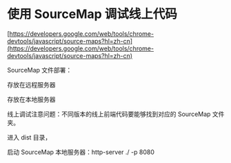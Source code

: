 # 使用 SourceMap 调试线上代码

[https://developers.google.com/web/tools/chrome-devtools/javascript/source-maps?hl=zh-cn](https://developers.google.com/web/tools/chrome-devtools/javascript/source-maps?hl=zh-cn)

SourceMap 文件部署：

存放在远程服务器



存放在本地服务器



线上调试注意问题：不同版本的线上前端代码要能够找到对应的 SourceMap 文件夹。



进入 dist 目录，

启动 SourceMap 本地服务器：http-server ./ -p 8080



